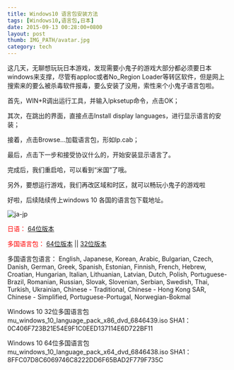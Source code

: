 ```yaml
---
title: Windows10 语言包安装方法
tags: [Windows10,语言包,日本]
date: 2015-09-13 00:28:00+0800
layout: post
thumb: IMG_PATH/avatar.jpg
category: tech
---
```


这几天，无聊想玩玩日本游戏，发现需要小鬼子的游戏大部分都必须要日本windows来支撑，尽管有apploc或者No_Region Loader等转区软件，但是网上搜索来的要么被杀毒软件报毒，要么安装了没用，索性来个小鬼子语言包啦。

首先，WIN+R调出运行工具，并输入lpksetup命令，点击OK；

其次，在跳出的界面，直接点击Install display languages，进行显示语言的安装；

接着，点击Browse...加载语言包，形如lp.cab；

最后，点击下一步和接受协议什么的，开始安装显示语言了。

完成后，我们重启哈，可以看到“米国”了哦。

另外，要想运行游戏，我们再改区域和时区，就可以畅玩小鬼子的游戏啦

好啦，后续陆续传上windows 10 各国的语言包下载地址。

![ja-jp](https://ww4.sinaimg.cn/mw600/005PvELHgw1f4dhmthxakj30h00ckta7.jpg)

<span style="color: rgb(255, 0, 0);">日语：</span>&nbsp;‫&nbsp;[64位版本](http://pan.baidu.com/s/1gdg0R1x)

<span style="color: rgb(255, 0, 0);">多国语言包：</span>&nbsp;[64位版本](http://pan.baidu.com/s/1pJMibBP) || [32位版本](http://pan.baidu.com/s/1c0z3P9e)

多国语言包语言： English, Japanese, Korean, Arabic, Bulgarian, Czech, Danish, German, Greek, Spanish, Estonian, Finnish, French, Hebrew, Croatian, Hungarian, Italian, Lithuanian, Latvian, Dutch, Polish, Portuguese-Brazil, Romanian, Russian, Slovak, Slovenian, Serbian, Swedish, Thai, Turkish, Ukrainian, Chinese - Traditional, Chinese - Hong Kong SAR, Chinese - Simplified, Portuguese-Portugal, Norwegian-Bokmal
  
Windows 10 32位多国语言包
                mu_windows_10_language_pack_x86_dvd_6846439.iso
                SHA1：0C406F723B21E54E9F1C0EED137114E6D722BF11

Windows 10 64位多国语言包
                mu_windows_10_language_pack_x64_dvd_6846438.iso
                SHA1：8FFC07D8C6069746C8222DD6F65BAD2F779F735C